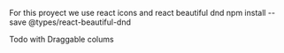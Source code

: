 For this proyect we use react icons and react beautiful dnd
npm install --save @types/react-beautiful-dnd

Todo with Draggable colums